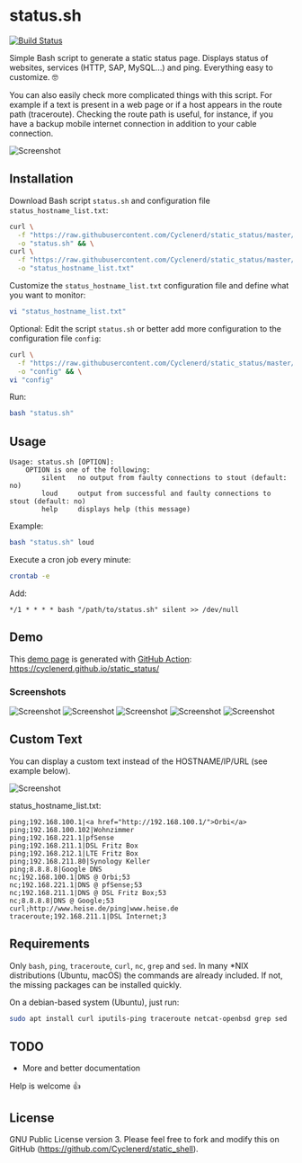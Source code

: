 # status.sh

[![Build Status](https://travis-ci.org/Cyclenerd/static_status.svg?branch=master)](https://travis-ci.org/Cyclenerd/static_status)

Simple Bash script to generate a static status page. Displays status of websites, services (HTTP, SAP, MySQL...) and ping. Everything easy to customize. 🤓

You can also easily check more complicated things with this script.
For example if a text is present in a web page or if a host appears in the route path (traceroute).
Checking the route path is useful, for instance, if you have a backup mobile internet connection in addition to your cable connection.

![Screenshot](images/Status-Page-Past-Incidents.jpg)

## Installation

Download Bash script `status.sh` and configuration file `status_hostname_list.txt`:

```bash
curl \
  -f "https://raw.githubusercontent.com/Cyclenerd/static_status/master/status.sh" \
  -o "status.sh" && \
curl \
  -f "https://raw.githubusercontent.com/Cyclenerd/static_status/master/status_hostname_list.txt" \
  -o "status_hostname_list.txt"
```

Customize the `status_hostname_list.txt` configuration file and define what you want to monitor:

```bash
vi "status_hostname_list.txt"
```

Optional:
Edit the script `status.sh` or better add more configuration to the configuration file `config`:

```bash
curl \
  -f "https://raw.githubusercontent.com/Cyclenerd/static_status/master/config-example" \
  -o "config" && \
vi "config"
```

Run:

```bash
bash "status.sh"
```

## Usage

```text
Usage: status.sh [OPTION]:
	OPTION is one of the following:
		silent	 no output from faulty connections to stout (default: no)
		loud	 output from successful and faulty connections to stout (default: no)
		help	 displays help (this message)
```

Example:

```bash
bash "status.sh" loud
```

Execute a cron job every minute:

```bash
crontab -e
```

Add:

```
*/1 * * * * bash "/path/to/status.sh" silent >> /dev/null
```

## Demo

This [demo page](https://cyclenerd.github.io/static_status/) is generated with [GitHub Action](https://github.com/Cyclenerd/static_status/blob/master/.github/workflows/main.yml):
<https://cyclenerd.github.io/static_status/>

### Screenshots

![Screenshot](images/Status-Page-Maintenance.jpg)
![Screenshot](images/Status-Page-OK.jpg)
![Screenshot](images/Status-Page-Outage.jpg)
![Screenshot](images/Status-Page-Major_Outage.jpg)
![Screenshot](images/Status-Page-Past-Incidents.jpg)

## Custom Text

You can display a custom text instead of the HOSTNAME/IP/URL (see example below).

![Screenshot](images/Status-Page-Custom-Text.png?v2)

status_hostname_list.txt:

```csv
ping;192.168.100.1|<a href="http://192.168.100.1/">Orbi</a>
ping;192.168.100.102|Wohnzimmer
ping;192.168.221.1|pfSense
ping;192.168.211.1|DSL Fritz Box
ping;192.168.212.1|LTE Fritz Box
ping;192.168.211.80|Synology Keller
ping;8.8.8.8|Google DNS
nc;192.168.100.1|DNS @ Orbi;53
nc;192.168.221.1|DNS @ pfSense;53
nc;192.168.211.1|DNS @ DSL Fritz Box;53
nc;8.8.8.8|DNS @ Google;53
curl;http://www.heise.de/ping|www.heise.de
traceroute;192.168.211.1|DSL Internet;3
```

## Requirements

Only `bash`, `ping`, `traceroute`, `curl`, `nc`, `grep` and `sed`.
In many *NIX distributions (Ubuntu, macOS) the commands are already included.
If not, the missing packages can be installed quickly.

On a debian-based system (Ubuntu), just run:

```bash
sudo apt install curl iputils-ping traceroute netcat-openbsd grep sed
```

## TODO

* More and better documentation

Help is welcome 👍


## License

GNU Public License version 3.
Please feel free to fork and modify this on GitHub (<https://github.com/Cyclenerd/static_shell>).